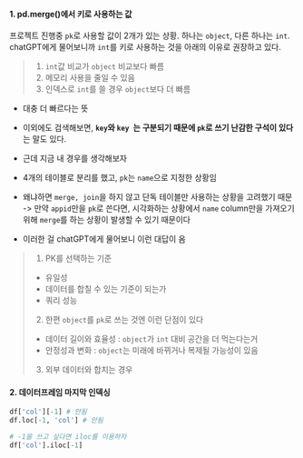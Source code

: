 #### 1. pd.merge()에서 키로 사용하는 값
프로젝트 진행중 `pk`로 사용할 값이 2개가 있는 상황. 하나는 `object`, 다른 하나는 `int`.
chatGPT에게 물어보니까 `int`를 키로 사용하는 것을 아래의 이유로 권장하고 있다.
> 1. `int`값 비교가 `object` 비교보다 빠름
> 2. 메모리 사용을 줄일 수 있음
> 3. 인덱스로 `int`를 쓸 경우 `object`보다 더 빠름

- 대충 더 빠르다는 뜻 
- 이외에도 검색해보면, **`key`와 `key `는 구분되기 때문에 `pk`로 쓰기 난감한 구석이 있다**는 말도 있다. 

- 근데 지금 내 경우를 생각해보자
- 4개의 테이블로 분리를 했고, `pk`는 `name`으로 지정한 상황임
- 왜냐하면 `merge, join`을 하지 않고 단독 테이블만 사용하는 상황을 고려했기 때문 -> 만약 `appid`만을 `pk`로 쓴다면, 시각화하는 상황에서 `name` column만을 가져오기 위해 `merge`를 하는 상황이 발생할 수 있기 때문이다
- 이러한 걸 chatGPT에게 물어보니 이런 대답이 옴
> 1. PK를 선택하는 기준
> - 유일성
> - 데이터를 합칠 수 있는 기준이 되는가
> - 쿼리 성능
> 2. 한편 `object`를 `pk`로 쓰는 것엔 이런 단점이 있다
> - 데이터 길이와 효율성 : `object`가 `int` 대비 공간을 더 먹는다는거
> - 안정성과 변화 : `object`는 미래에 바뀌거나 복제될 가능성이 있음 
> 3. 외부 데이터와 합치는 경우

#### 2. 데이터프레임 마지막 인덱싱
```python
df['col'][-1] # 안됨
df.loc[-1, 'col'] # 안됨

# -1을 쓰고 싶다면 iloc를 이용하자
df['col'].iloc[-1]
```
